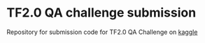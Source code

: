 # TF2.0 QA challenge submission

Repository for submission code for TF2.0 QA Challenge on [kaggle](https://www.kaggle.com/c/tensorflow2-question-answering/leaderboard)
